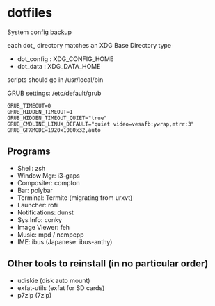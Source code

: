 # dotfiles
System config backup

each dot\_ directory matches an XDG Base Directory type

- dot\_config : XDG\_CONFIG\_HOME
- dot\_data : XDG\_DATA\_HOME

scripts should go in /usr/local/bin

GRUB settings:
/etc/default/grub
~~~~
GRUB_TIMEOUT=0
GRUB_HIDDEN_TIMEOUT=1
GRUB_HIDDEN_TIMEOUT_QUIET="true"
GRUB_CMDLINE_LINUX_DEFAULT="quiet video=vesafb:ywrap,mtrr:3"
GRUB_GFXMODE=1920x1080x32,auto
~~~~

## Programs
- Shell: zsh
- Window Mgr: i3-gaps
- Compositer: compton
- Bar: polybar
- Terminal: Termite (migrating from urxvt)
- Launcher: rofi
- Notifications: dunst
- Sys Info: conky
- Image Viewer: feh
- Music: mpd / ncmpcpp
- IME: ibus (Japanese: ibus-anthy)

## Other tools to reinstall (in no particular order)
- udiskie (disk auto mount)
- exfat-utils (exfat for SD cards)
- p7zip (7zip)
